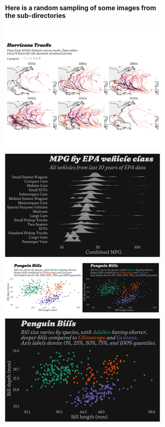 
## Here is a random sampling of some images from the sub-directories

![](./storms/storm_tracks_pointpath_facet_decades.jpg)

![](./cars_epa/mpg_ridges_byclass_last10years.jpg)

![](./penguins/penguin_bills_both.jpg)

![](./penguins/penguin_bills_dark.jpg)
